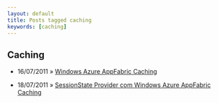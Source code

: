 ```yaml
---
layout: default
title: Posts tagged caching
keywords: [caching]
---
```

<h2 class="category">Caching</h2>
<ul class="posts">
<li>
<p>
<span class="date">16/07/2011</span> &raquo; 
<a href="/blog/windows-azure-appfabric-caching">Windows Azure AppFabric Caching</a>
</p>
</li> 
<li>
<p>
<span class="date">18/07/2011</span> &raquo; 
<a href="/blog/sessionstate-provider-com-windows-azure-appfabric-caching">SessionState Provider com Windows Azure AppFabric Caching</a>
</p>
</li> 
</ul>
